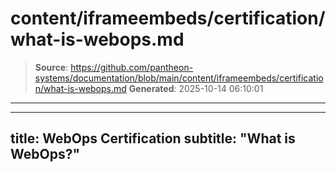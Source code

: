 # content/iframeembeds/certification/what-is-webops.md

> **Source**: https://github.com/pantheon-systems/documentation/blob/main/content/iframeembeds/certification/what-is-webops.md
> **Generated**: 2025-10-14 06:10:01

---

---
title: WebOps Certification
subtitle: "What is WebOps?"
---

<Partial file="certification-guide/what-is-webops.md" />
